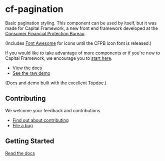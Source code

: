 # cf-pagination

Basic pagination styling.
This component can be used by itself, but it was made for Capital Framework,
a new front end framework developed at the
[Consumer Financial Protection Bureau](http://cfpb.github.io/).

(Includes [Font Awesome](http://fontawesome.io/) for icons until the CFPB icon
font is released.)

If you would like to take advantage of more components or if you're new to
Capital Framework, we encourage you to [start here](http://cfpb.github.io/capital-framework/).

- [View the docs](http://cfpb.github.io/cf-pagination/docs/)
- [See the raw demo](http://cfpb.github.io/cf-pagination/demo/)

(Docs and demo built with the excellent [Topdoc](https://github.com/topcoat/topdoc/).)


## Contributing

We welcome your feedback and contributions.

- [Find out about contributing](http://cfpb.github.io/capital-framework/contributing/)
- [File a bug](https://github.com/cfpb/cf-pagination/issues/new?body=%23%23%20URL%0D%0D%0D%23%23%20Actual%20Behavior%0D%0D%0D%23%23%20Expected%20Behavior%0D%0D%0D%23%23%20Steps%20to%20Reproduce%0D%0D%0D%23%23%20Screenshot&labels=bug)


## Getting Started

[Read the docs](http://cfpb.github.io/capital-framework/components/)
